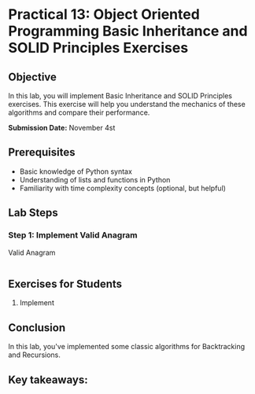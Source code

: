 # Practical 13: Object Oriented Programming Basic Inheritance and SOLID Principles Exercises

## Objective
In this lab, you will implement Basic Inheritance and SOLID Principles exercises. This exercise will help you understand the mechanics of these algorithms and compare their performance.

**Submission Date:** November 4st

## Prerequisites
- Basic knowledge of Python syntax
- Understanding of lists and functions in Python
- Familiarity with time complexity concepts (optional, but helpful)

## Lab Steps

### Step 1: Implement Valid Anagram

Valid Anagram

```python

```


## Exercises for Students

1. Implement

## Conclusion

In this lab, you've implemented some classic algorithms for Backtracking and Recursions.

Key takeaways:
- 

